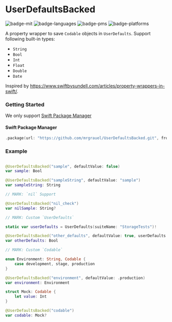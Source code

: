 # UserDefaultsBacked

![badge-mit][] ![badge-languages][] ![badge-pms][] ![badge-platforms][]

A property wrapper to save `Codable` objects in `UserDefaults`. Support following built-in types:

- `String`
- `Bool`
- `Int`
- `Float`
- `Double`
- `Date`

Inspired by https://www.swiftbysundell.com/articles/property-wrappers-in-swift/.

### Getting Started

We only support [Swift Package Manager](https://swift.org/package-manager/)

#### Swift Package Manager

```swift
.package(url: "https://github.com/mrgrauel/UserDefaultsBacked.git", from: "1.0.0")
```

### Example

```swift

@UserDefaultsBacked("sample", defaultValue: false)
var sample: Bool

@UserDefaultsBacked("sampleString", defaultValue: "sample")
var sampleString: String

// MARK: `nil` Support

@UserDefaultsBacked("nil_check")
var nilSample: String?

// MARK: Custom `UserDefaults`

static var userDefaults = UserDefaults(suiteName: "StorageTests")!

@UserDefaultsBacked("other_defaults", defaultValue: true, userDefaults: userDefaults)
var otherDefaults: Bool

// MARK: Custom `Codable`

enum Environment: String, Codable {
    case development, stage, production
}

@UserDefaultsBacked("environment", defaultValue: .production)
var environment: Environment

struct Mock: Codable {
    let value: Int
}

@UserDefaultsBacked("codable")
var codable: Mock?
```

[badge-pms]: https://img.shields.io/badge/supports-SwiftPM-green.svg
[badge-languages]: https://img.shields.io/badge/languages-Swift-orange.svg
[badge-platforms]: https://img.shields.io/badge/platforms-iOS%20%7C%20watchOS%20%7C%20tvOS%20%7C%20macOS-lightgrey.svg
[badge-mit]: https://img.shields.io/badge/license-MIT-blue.svg
